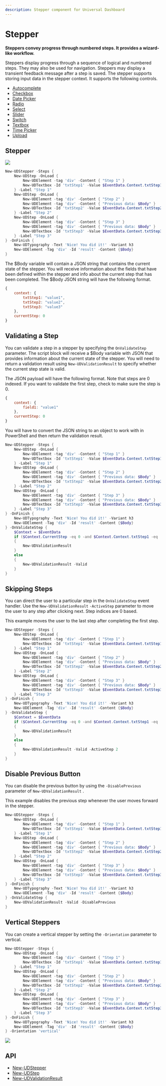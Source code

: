 ```yaml
---
description: Stepper component for Universal Dashboard
---
```


# Stepper

**Steppers convey progress through numbered steps. It provides a wizard-like workflow.**

Steppers display progress through a sequence of logical and numbered steps. They may also be used for navigation. Steppers may display a transient feedback message after a step is saved. The stepper supports storing input data in the stepper context. It supports the following controls.

* [Autocomplete](../inputs/automcomplete.md)
* [Checkbox](../inputs/checkbox.md)
* [Date Picker](../inputs/date-picker.md)
* [Radio](../inputs/radio.md)
* [Select](../inputs/select.md)
* [Slider](../inputs/slider.md)
* [Switch](../inputs/switch.md)
* [Textbox](../inputs/textbox.md)
* [Time Picker](../inputs/time-picker.md)
* [Upload](../inputs/upload.md)

## Stepper

![](<../../../../.gitbook/assets/image (74).png>)

```powershell
New-UDStepper -Steps {
    New-UDStep -OnLoad {
        New-UDElement -tag 'div' -Content { "Step 1" }
        New-UDTextbox -Id 'txtStep1' -Value $EventData.Context.txtStep1
    } -Label "Step 1"
    New-UDStep -OnLoad {
        New-UDElement -tag 'div' -Content { "Step 2" }
        New-UDElement -tag 'div' -Content { "Previous data: $Body" }
        New-UDTextbox -Id 'txtStep2' -Value $EventData.Context.txtStep2
    } -Label "Step 2"
    New-UDStep -OnLoad {
        New-UDElement -tag 'div' -Content { "Step 3" }
        New-UDElement -tag 'div' -Content { "Previous data: $Body" }
        New-UDTextbox -Id 'txtStep3' -Value $EventData.Context.txtStep3
    } -Label "Step 3"
} -OnFinish {
    New-UDTypography -Text 'Nice! You did it!' -Variant h3
    New-UDElement -Tag 'div' -Id 'result' -Content {$Body}
}
```

The $Body variable will contain a JSON string that contains the current state of the stepper. You will receive information about the fields that have been defined within the stepper and info about the current step that has been completed. The $Body JSON string will have the following format.

```javascript
{
    context: {
        txtStep1: "value1",
        txtStep2: "value2",
        txtStep3: "value3"
    },
    currentStep: 0
}
```

## Validating a Step

You can validate a step in a stepper by specifying the `OnValidateStep` parameter. The script block will receive a $Body variable with JSON that provides information about the current state of the stepper. You will need to return a validation result using `New-UDValidationResult` to specify whether the current step state is valid.

The JSON payload will have the following format. Note that steps are 0 indexed. If you want to validate the first step, check to make sure the step is 0.

```javascript
{
    context: {
        field1: "value1" 
    },
    currentStep: 0
}
```

You will have to convert the JSON string to an object to work with in PowerShell and then return the validation result.

```powershell
New-UDStepper -Steps {
    New-UDStep -OnLoad {
        New-UDElement -tag 'div' -Content { "Step 1" }
        New-UDTextbox -Id 'txtStep1' -Value $EventData.Context.txtStep1
    } -Label "Step 1"
    New-UDStep -OnLoad {
        New-UDElement -tag 'div' -Content { "Step 2" }
        New-UDElement -tag 'div' -Content { "Previous data: $Body" }
        New-UDTextbox -Id 'txtStep2' -Value $EventData.Context.txtStep2
    } -Label "Step 2"
    New-UDStep -OnLoad {
        New-UDElement -tag 'div' -Content { "Step 3" }
        New-UDElement -tag 'div' -Content { "Previous data: $Body" }
        New-UDTextbox -Id 'txtStep3' -Value $EventData.Context.txtStep3
    } -Label "Step 3"
} -OnFinish {
    New-UDTypography -Text 'Nice! You did it!' -Variant h3
    New-UDElement -Tag 'div' -Id 'result' -Content {$Body}
} -OnValidateStep {
    $Context = $EventData
    if ($Context.CurrentStep -eq 0 -and $Context.Context.txtStep1 -eq 'bad')
    {
        New-UDValidationResult 
    }
    else
    {
        New-UDValidationResult -Valid 
    }
}
```

## Skipping Steps

You can direct the user to a particular step in the `OnValidateStep` event handler. Use the `New-UDValidationResult` `-ActiveStep` parameter to move the user to any step after clicking next. Step indices are 0 based.&#x20;

This example moves the user to the last step after completing the first step.&#x20;

```powershell
New-UDStepper -Steps {
    New-UDStep -OnLoad {
        New-UDElement -tag 'div' -Content { "Step 1" }
        New-UDTextbox -Id 'txtStep1' -Value $EventData.Context.txtStep1
    } -Label "Step 1"
    New-UDStep -OnLoad {
        New-UDElement -tag 'div' -Content { "Step 2" }
        New-UDElement -tag 'div' -Content { "Previous data: $Body" }
        New-UDTextbox -Id 'txtStep2' -Value $EventData.Context.txtStep2
    } -Label "Step 2"
    New-UDStep -OnLoad {
        New-UDElement -tag 'div' -Content { "Step 3" }
        New-UDElement -tag 'div' -Content { "Previous data: $Body" }
        New-UDTextbox -Id 'txtStep3' -Value $EventData.Context.txtStep3
    } -Label "Step 3"
} -OnFinish {
    New-UDTypography -Text 'Nice! You did it!' -Variant h3
    New-UDElement -Tag 'div' -Id 'result' -Content {$Body}
} -OnValidateStep {
    $Context = $EventData
    if ($Context.CurrentStep -eq 0 -and $Context.Context.txtStep1 -eq 'bad')
    {
        New-UDValidationResult 
    }
    else
    {
        New-UDValidationResult -Valid -ActiveStep 2
    }
}
```

## Disable Previous Button

You can disable the previous button by using the `-DisablePrevious` parameter of `New-UDValidationResult` .&#x20;

This example disables the previous step whenever the user moves forward in the stepper.

```powershell
New-UDStepper -Steps {
    New-UDStep -OnLoad {
        New-UDElement -tag 'div' -Content { "Step 1" }
        New-UDTextbox -Id 'txtStep1' -Value $EventData.Context.txtStep1
    } -Label "Step 1"
    New-UDStep -OnLoad {
        New-UDElement -tag 'div' -Content { "Step 2" }
        New-UDElement -tag 'div' -Content { "Previous data: $Body" }
        New-UDTextbox -Id 'txtStep2' -Value $EventData.Context.txtStep2
    } -Label "Step 2"
    New-UDStep -OnLoad {
        New-UDElement -tag 'div' -Content { "Step 3" }
        New-UDElement -tag 'div' -Content { "Previous data: $Body" }
        New-UDTextbox -Id 'txtStep3' -Value $EventData.Context.txtStep3
    } -Label "Step 3"
} -OnFinish {
    New-UDTypography -Text 'Nice! You did it!' -Variant h3
    New-UDElement -Tag 'div' -Id 'result' -Content {$Body}
} -OnValidateStep {
    New-UDValidationResult -Valid -DisablePrevious
}
```

## Vertical Steppers

You can create a vertical stepper by setting the `-Orientation` parameter to vertical.

```powershell
New-UDStepper -Steps {
    New-UDStep -OnLoad {
        New-UDElement -tag 'div' -Content { "Step 1" }
        New-UDTextbox -Id 'txtStep1' -Value $EventData.Context.txtStep1
    } -Label "Step 1"
    New-UDStep -OnLoad {
        New-UDElement -tag 'div' -Content { "Step 2" }
        New-UDElement -tag 'div' -Content { "Previous data: $Body" }
        New-UDTextbox -Id 'txtStep2' -Value $EventData.Context.txtStep2
    } -Label "Step 2"
    New-UDStep -OnLoad {
        New-UDElement -tag 'div' -Content { "Step 3" }
        New-UDElement -tag 'div' -Content { "Previous data: $Body" }
        New-UDTextbox -Id 'txtStep3' -Value $EventData.Context.txtStep3
    } -Label "Step 3"
} -OnFinish {
    New-UDTypography -Text 'Nice! You did it!' -Variant h3
    New-UDElement -Tag 'div' -Id 'result' -Content {$Body}
} -Orientation 'vertical'
```

![](<../../../../.gitbook/assets/image (217).png>)

## API

* [New-UDStepper](https://github.com/ironmansoftware/universal-docs/blob/master/cmdlets/New-UDStepper.txt)
* [New-UDStep](https://github.com/ironmansoftware/universal-docs/blob/master/cmdlets/New-UDStep.txt)
* [New-UDValidationResult](https://github.com/ironmansoftware/universal-docs/blob/master/cmdlets/New-UDValidationResult.txt)



